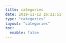 ```yaml
---
title: categories
date: 2019-11-12 16:21:51
type: "categories"
layout: "categories"
toc:
  enable: false
---
```


